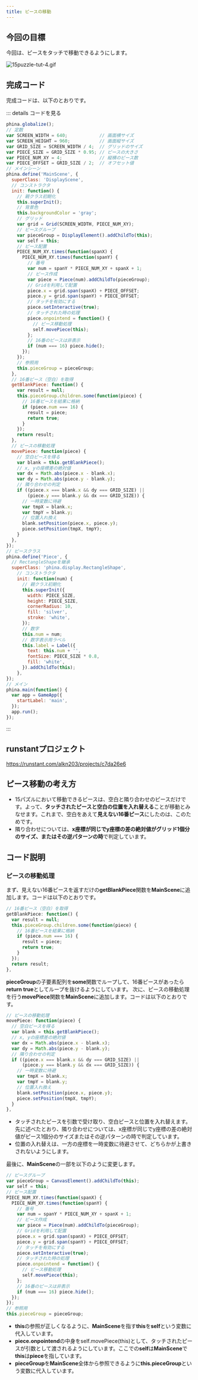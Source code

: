 ```yaml
---
title: ピースの移動
---
```


## 今回の目標

今回は、ピースをタッチで移動できるようにします。

![15puzzle-tut-4.gif](/images/15puzzle-tut-4.gif)

## 完成コード

完成コードは、以下のとおりです。

::: details コードを見る

```js
phina.globalize();
// 定数
var SCREEN_WIDTH = 640;            // 画面横サイズ
var SCREEN_HEIGHT = 960;           // 画面縦サイズ
var GRID_SIZE = SCREEN_WIDTH / 4;  // グリッドのサイズ
var PIECE_SIZE = GRID_SIZE * 0.95; // ピースの大きさ
var PIECE_NUM_XY = 4;              // 縦横のピース数
var PIECE_OFFSET = GRID_SIZE / 2;  // オフセット値
// メインシーン
phina.define('MainScene', {
  superClass: 'DisplayScene',
  // コンストラクタ
  init: function() {
    // 親クラス初期化
    this.superInit();
    // 背景色
    this.backgroundColor = 'gray';
    // グリッド
    var grid = Grid(SCREEN_WIDTH, PIECE_NUM_XY);
    // ピースグループ
    var pieceGroup = DisplayElement().addChildTo(this);
    var self = this;
    // ピース配置
    PIECE_NUM_XY.times(function(spanX) {
      PIECE_NUM_XY.times(function(spanY) {
        // 番号
        var num = spanY * PIECE_NUM_XY + spanX + 1;
        // ピース作成
        var piece = Piece(num).addChildTo(pieceGroup);
        // Gridを利用して配置
        piece.x = grid.span(spanX) + PIECE_OFFSET;
        piece.y = grid.span(spanY) + PIECE_OFFSET;
        // タッチを有効にする
        piece.setInteractive(true);
        // タッチされた時の処理
        piece.onpointend = function() {
          // ピース移動処理
          self.movePiece(this);
        };
        // 16番のピースは非表示
        if (num === 16) piece.hide();
      });
    });
    // 参照用
    this.pieceGroup = pieceGroup;
  },
  // 16番ピース（空白）を取得
  getBlankPiece: function() {
    var result = null;
    this.pieceGroup.children.some(function(piece) {
      // 16番ピースを結果に格納
      if (piece.num === 16) {
        result = piece;
        return true;
      }
    });
    return result;
  },
  // ピースの移動処理
  movePiece: function(piece) {
    // 空白ピースを得る
    var blank = this.getBlankPiece();
    // x, yの座標差の絶対値
    var dx = Math.abs(piece.x - blank.x);
    var dy = Math.abs(piece.y - blank.y);
    // 隣り合わせの判定
    if ((piece.x === blank.x && dy === GRID_SIZE) ||
        (piece.y === blank.y && dx === GRID_SIZE)) {
      // 一時変数に待避
      var tmpX = blank.x;
      var tmpY = blank.y;
      // 位置入れ換え
      blank.setPosition(piece.x, piece.y);
      piece.setPosition(tmpX, tmpY);
    }
  },
});
// ピースクラス
phina.define('Piece', {
  // RectangleShapeを継承
  superClass: 'phina.display.RectangleShape',
    // コンストラクタ
    init: function(num) {
      // 親クラス初期化
      this.superInit({
        width: PIECE_SIZE,
        height: PIECE_SIZE,
        cornerRadius: 10,
        fill: 'silver',
        stroke: 'white',
      });
      // 数字
      this.num = num;
      // 数字表示用ラベル
      this.label = Label({
        text: this.num + '',
        fontSize: PIECE_SIZE * 0.8,
        fill: 'white',
      }).addChildTo(this);
    },
});
// メイン
phina.main(function() {
  var app = GameApp({
    startLabel: 'main',
  });
  app.run();
});

```

:::

## runstantプロジェクト

https://runstant.com/alkn203/projects/c7da26e6

## ピース移動の考え方

* 15パズルにおいて移動できるピースは、空白と隣り合わせのピースだけです。よって、**タッチされたピースと空白の位置を入れ替える**ことが移動とみなせます。これまで、空白をあえて**見えない16番ピース**にしたのは、このためです。
* 隣り合わせについては、**x座標が同じでy座標の差の絶対値がグリッド1個分のサイズ、またはその逆パターンの時**で判定しています。

## コード説明

### ピースの移動処理

まず、見えない16番ピースを返すだけの**getBlankPiece**関数を**MainScene**に追加します。コードは以下のとおりです。

```js
// 16番ピース（空白）を取得
getBlankPiece: function() {
  var result = null;
  this.pieceGroup.children.some(function(piece) {
    // 16番ピースを結果に格納
    if (piece.num === 16) {
      result = piece;
      return true;
    }
  });
  return result;
},
```

**pieceGroup**の子要素配列を**some**関数でループして、16番ピースがあったら**return true**としてループを抜けるようにしています。
次に、ピースの移動処理を行う**movePiece**関数を**MainScene**に追加します。コードは以下のとおりです。

```js
// ピースの移動処理
movePiece: function(piece) {
  // 空白ピースを得る
  var blank = this.getBlankPiece();
  // x, yの座標差の絶対値
  var dx = Math.abs(piece.x - blank.x);
  var dy = Math.abs(piece.y - blank.y);
  // 隣り合わせの判定
  if ((piece.x === blank.x && dy === GRID_SIZE) ||
      (piece.y === blank.y && dx === GRID_SIZE)) {
    // 一時変数に待避
    var tmpX = blank.x;
    var tmpY = blank.y;
    // 位置入れ換え
    blank.setPosition(piece.x, piece.y);
    piece.setPosition(tmpX, tmpY);
  }
},
```

* タッチされたピースを引数で受け取り、空白ピースと位置を入れ替えます。先に述べたとおり、隣り合わせについては、x座標が同じでy座標の差の絶対値がピース1個分のサイズまたはその逆パターンの時で判定しています。
* 位置の入れ替えは、一方の座標を一時変数に待避させて、どちらかが上書きされないようにします。

最後に、**MainScene**の一部を以下のように変更します。

```js
// ピースグループ
var pieceGroup = CanvasElement().addChildTo(this);
var self = this;
// ピース配置
PIECE_NUM_XY.times(function(spanX) {
  PIECE_NUM_XY.times(function(spanY) {
    // 番号
    var num = spanY * PIECE_NUM_XY + spanX + 1;
    // ピース作成
    var piece = Piece(num).addChildTo(pieceGroup);
    // Gridを利用して配置
    piece.x = grid.span(spanX) + PIECE_OFFSET;
    piece.y = grid.span(spanY) + PIECE_OFFSET;
    // タッチを有効にする
    piece.setInteractive(true);
    // タッチされた時の処理
    piece.onpointend = function() {
      // ピース移動処理
      self.movePiece(this);
    };
    // 16番のピースは非表示
    if (num === 16) piece.hide();
  });
});
// 参照用
this.pieceGroup = pieceGroup;
```

* **this**の参照が正しくなるように、**MainScene**を指す**this**を**self**という変数に代入しています。
* **piece.onpointend**の中身をself.movePiece(this)として、タッチされたピースが引数として渡されるようにしています。ここでの**self**は**MainScene**で**this**は**piece**を指しています。
* **pieceGroup**を**MainScene**全体から参照できるように**this.pieceGroup**という変数に代入しています。
